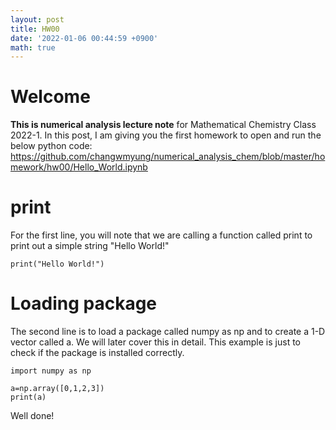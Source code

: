 ```yaml
---
layout: post
title: HW00
date: '2022-01-06 00:44:59 +0900'
math: true
---
```

# Welcome

**This is numerical analysis lecture note** for Mathematical Chemistry Class 2022-1. In this post, I am giving you the first homework to open and run the below python code: https://github.com/changwmyung/numerical_analysis_chem/blob/master/homework/hw00/Hello_World.ipynb

# print

For the first line, you will note that we are calling a function called print to print out a simple string "Hello World!"

```
print("Hello World!")
```

# Loading package

The second line is to load a package called numpy as np and to create a 1-D vector called a. We will later cover this in detail. This example is just to check if the package is installed correctly.

```
import numpy as np

a=np.array([0,1,2,3])
print(a)
```

Well done!
